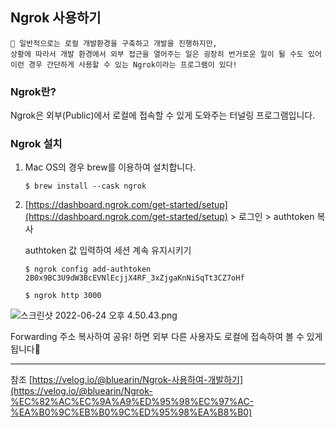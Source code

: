## Ngrok 사용하기

```
📌 일반적으로는 로컬 개발환경을 구축하고 개발을 진행하지만,     
상황에 따라서 개발 환경에서 외부 접근을 열어주는 일은 굉장히 번거로운 일이 될 수도 있어      
이런 경우 간단하게 사용할 수 있는 Ngrok이라는 프로그램이 있다!
```

### Ngrok란?
Ngrok은 외부(Public)에서 로컬에 접속할 수 있게 도와주는 터널링 프로그램입니다.

### Ngrok 설치

1. Mac OS의 경우 brew를 이용하여 설치합니다.
    
    `$ brew install --cask ngrok`
    

1. [https://dashboard.ngrok.com/get-started/setup](https://dashboard.ngrok.com/get-started/setup) > 로그인 > authtoken 복사
    
    authtoken 값 입력하여 세션 계속 유지시키기
    
    `$ ngrok config add-authtoken 2B0x9BC3U9dW3BcEVNlEcjjX4RF_3xZjgaKnNiSqTt3CZ7oHf`
    
    `$ ngrok http 3000`
    

![스크린샷 2022-06-24 오후 4.50.43.png](https://s3-us-west-2.amazonaws.com/secure.notion-static.com/5733f212-4b59-45f3-8568-22d92529bfab/스크린샷_2022-06-24_오후_4.50.43.png)

Forwarding 주소 복사하여 공유! 하면 외부 다른 사용자도 로컬에 접속하여 볼 수 있게됩니다🥳

-----

참조 [https://velog.io/@bluearin/Ngrok-사용하여-개발하기](https://velog.io/@bluearin/Ngrok-%EC%82%AC%EC%9A%A9%ED%95%98%EC%97%AC-%EA%B0%9C%EB%B0%9C%ED%95%98%EA%B8%B0)
